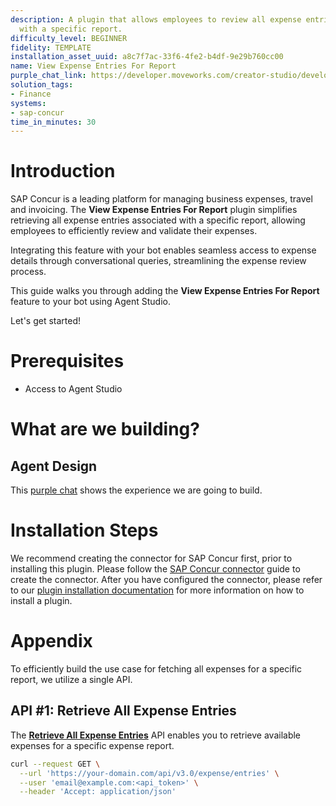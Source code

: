 ```yaml
---
description: A plugin that allows employees to review all expense entries associated
  with a specific report.
difficulty_level: BEGINNER
fidelity: TEMPLATE
installation_asset_uuid: a8c7f7ac-33f6-4fe2-b4df-9e29b760cc00
name: View Expense Entries For Report
purple_chat_link: https://developer.moveworks.com/creator-studio/developer-tools/purple-chat/?conversation=%7B%22messages%22%3A%5B%7B%22parts%22%3A%5B%7B%22richText%22%3A%22%3Cp%3Ecan+you+fetch+all+my+expense+details+%3F%3C%2Fp%3E%22%7D%5D%2C%22role%22%3A%22user%22%7D%2C%7B%22parts%22%3A%5B%7B%22reasoningSteps%22%3A%5B%7B%22richText%22%3A%22Fetching+expense+reports...%22%2C%22status%22%3A%22pending%22%7D%5D%7D%2C%7B%22richText%22%3A%22%3Cp%3E%3Cstrong%3EHere+are+your+expense+reports%3A%3Cbr%2F%3E%3C%2Fstrong%3E%3C%2Fp%3E%5Cn%3Cp%3E%26nbsp%3B1.+%3Cstrong%3EClient+Meeting+in+New+York%3C%2Fstrong%3E%3Cbr%2F%3E%5Cn%26nbsp%3B-+Date%3A+December+16%2C+2024%3Cbr%2F%3E%5Cn%26nbsp%3B-+Total+Amount%3A+%24240.0%3Cbr%2F%3E%5Cn%26nbsp%3B-+Approval+Status%3A+Submitted+%26amp%3B+Pending+Approval%3Cbr%2F%3E%5Cn2.+%3Cstrong%3EConference+Trip+to+San+Francisco%3C%2Fstrong%3E%3Cbr%2F%3E%5Cn%26nbsp%3B-+Date%3A+December+16%2C+2024%3Cbr%2F%3E%5Cn%26nbsp%3B-+Total+Amount%3A+%2410.0%3Cbr%2F%3E%5Cn%26nbsp%3B-+Approval+Status%3A+Submitted+%26amp%3B+Pending+Approval%3Cbr%2F%3E%5Cn%3Cbr%2F%3E%5Cn%3Cstrong%3EPlease+confirm+the+exact+report+name+you+are+looking+for+to+retrieve+all+expense+details.%3C%2Fstrong%3E%3C%2Fp%3E%22%7D%5D%2C%22role%22%3A%22assistant%22%7D%2C%7B%22parts%22%3A%5B%7B%22richText%22%3A%22%3Cp%3E1%3C%2Fp%3E%22%7D%5D%2C%22role%22%3A%22user%22%7D%2C%7B%22parts%22%3A%5B%7B%22reasoningSteps%22%3A%5B%7B%22richText%22%3A%22Retrieving+details+for+Client+Meeting+in+New+York...%22%2C%22status%22%3A%22pending%22%7D%5D%7D%2C%7B%22richText%22%3A%22%3Cp%3EHere+are+the+details+for+the+%3Cstrong%3EClient+Meeting+in+New+York%3C%2Fstrong%3E+expense+report%3A%3C%2Fp%3E%5Cn%3Cp%3E1.+%3Cstrong%3EHotel%3C%2Fstrong%3E%3Cbr%2F%3E%5Cn+%26nbsp%3B-+Transaction+Amount%3A+%24100.0%3C%2Fp%3E%5Cn%3Cp%3E2.+%3Cstrong%3EBreakfast%3C%2Fstrong%3E%3Cbr%2F%3E%5Cn+%26nbsp%3B-+Transaction+Amount%3A+%2470.0%3C%2Fp%3E%22%7D%2C%7B%22citations%22%3A%5B%7B%22citationTitle%22%3A%22Client+Meeting+in+New+York%22%2C%22connectorName%22%3A%22sap-concur%22%7D%5D%7D%5D%2C%22role%22%3A%22assistant%22%7D%5D%7D
solution_tags:
- Finance
systems:
- sap-concur
time_in_minutes: 30
---
```


# **Introduction**

SAP Concur is a leading platform for managing business expenses, travel and invoicing. The **View Expense Entries For Report** plugin simplifies retrieving all expense entries associated with a specific report, allowing employees to efficiently review and validate their expenses.

Integrating this feature with your bot enables seamless access to expense details through conversational queries, streamlining the expense review process.

This guide walks you through adding the **View Expense Entries For Report** feature to your bot using Agent Studio.

Let's get started!

# Prerequisites
- Access to Agent Studio

# What are we building?

## Agent Design

This [purple chat](https://developer.moveworks.com/creator-studio/developer-tools/purple-chat/?conversation=%7B%22messages%22%3A%5B%7B%22parts%22%3A%5B%7B%22richText%22%3A%22%3Cp%3Ecan+you+fetch+all+my+expense+details+%3F%3C%2Fp%3E%22%7D%5D%2C%22role%22%3A%22user%22%7D%2C%7B%22parts%22%3A%5B%7B%22reasoningSteps%22%3A%5B%7B%22richText%22%3A%22Fetching+expense+reports...%22%2C%22status%22%3A%22pending%22%7D%5D%7D%2C%7B%22richText%22%3A%22%3Cp%3E%3Cstrong%3EHere+are+your+expense+reports%3A%3Cbr%2F%3E%3C%2Fstrong%3E%3C%2Fp%3E%5Cn%3Cp%3E%26nbsp%3B1.+%3Cstrong%3EClient+Meeting+in+New+York%3C%2Fstrong%3E%3Cbr%2F%3E%5Cn%26nbsp%3B-+Date%3A+December+16%2C+2024%3Cbr%2F%3E%5Cn%26nbsp%3B-+Total+Amount%3A+%24240.0%3Cbr%2F%3E%5Cn%26nbsp%3B-+Approval+Status%3A+Submitted+%26amp%3B+Pending+Approval%3Cbr%2F%3E%5Cn2.+%3Cstrong%3EConference+Trip+to+San+Francisco%3C%2Fstrong%3E%3Cbr%2F%3E%5Cn%26nbsp%3B-+Date%3A+December+16%2C+2024%3Cbr%2F%3E%5Cn%26nbsp%3B-+Total+Amount%3A+%2410.0%3Cbr%2F%3E%5Cn%26nbsp%3B-+Approval+Status%3A+Submitted+%26amp%3B+Pending+Approval%3Cbr%2F%3E%5Cn%3Cbr%2F%3E%5Cn%3Cstrong%3EPlease+confirm+the+exact+report+name+you+are+looking+for+to+retrieve+all+expense+details.%3C%2Fstrong%3E%3C%2Fp%3E%22%7D%5D%2C%22role%22%3A%22assistant%22%7D%2C%7B%22parts%22%3A%5B%7B%22richText%22%3A%22%3Cp%3E1%3C%2Fp%3E%22%7D%5D%2C%22role%22%3A%22user%22%7D%2C%7B%22parts%22%3A%5B%7B%22reasoningSteps%22%3A%5B%7B%22richText%22%3A%22Retrieving+details+for+Client+Meeting+in+New+York...%22%2C%22status%22%3A%22pending%22%7D%5D%7D%2C%7B%22richText%22%3A%22%3Cp%3EHere+are+the+details+for+the+%3Cstrong%3EClient+Meeting+in+New+York%3C%2Fstrong%3E+expense+report%3A%3C%2Fp%3E%5Cn%3Cp%3E1.+%3Cstrong%3EHotel%3C%2Fstrong%3E%3Cbr%2F%3E%5Cn+%26nbsp%3B-+Transaction+Amount%3A+%24100.0%3C%2Fp%3E%5Cn%3Cp%3E2.+%3Cstrong%3EBreakfast%3C%2Fstrong%3E%3Cbr%2F%3E%5Cn+%26nbsp%3B-+Transaction+Amount%3A+%2470.0%3C%2Fp%3E%22%7D%2C%7B%22citations%22%3A%5B%7B%22citationTitle%22%3A%22Client+Meeting+in+New+York%22%2C%22connectorName%22%3A%22sap-concur%22%7D%5D%7D%5D%2C%22role%22%3A%22assistant%22%7D%5D%7D) shows the experience we are going to build.

# Installation Steps

We recommend creating the connector for SAP Concur first, prior to installing this plugin. Please follow the [SAP Concur connector](https://developer.moveworks.com/creator-studio/resources/connector?id=sap-concur) guide to create the connector. After you have configured the connector, please refer to our [plugin installation documentation](https://help.moveworks.com/docs/ai-agent-marketplace) for more information on how to install a plugin.

# Appendix

To efficiently build the use case for fetching all expenses for a specific report, we utilize a single API.

## **API #1: Retrieve All Expense Entries**

The [**Retrieve All Expense Entries**](https://developer.concur.com/api-reference/expense/expense-report/expense-entry.html) API enables you to retrieve available expenses for a specific expense report.

```bash
curl --request GET \
  --url 'https://your-domain.com/api/v3.0/expense/entries' \
  --user 'email@example.com:<api_token>' \
  --header 'Accept: application/json' 
```